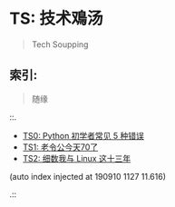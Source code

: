 # TS: 技术鳮汤
> Tech Soupping

## 索引:
> 随缘

::.

- [ TS0: Python 初学者常见 5 种错误](190725-TS0-5-beginner-mistakes-py.md)
- [ TS1: 老令公今天70了](TS1-EKR-70th-birthday.md)
- [ TS2: 细数我与 Linux 这十三年](TS2-tinylab-falcon-and-linux.md)

(auto index injected at 190910 1127 11.616) 

.::


